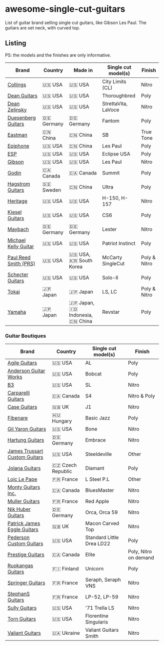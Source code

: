 # awesome-single-cut-guitars

List of guitar brand selling single cut guitars, like Gibson Les Paul.
The guitars are set neck, with curved top.

## Listing

PS: the models and the finishes are only informative.

|Brand| Country | Made in | Single cut model(s)| Finish|
|---|----|----|----|----|
|[Collings](https://collingsguitars.com/electrics-category/solid-body/)|🇺🇸 USA|🇺🇸 USA|City Limits (CL)| Nitro |
|[Dean Guitars](https://deanguitars.com) | 🇺🇸 USA | 🇺🇸 USA | Thoroughbred | Poly |
|[Dean Zelinsky](https://www.deanzelinskyguitars.com) |🇺🇸 USA|🇺🇸 USA|StrettaVita, LaVoce| Nitro |
|[Duesenberg Guitars](https://duesenberg.de)|🇩🇪 Germany| 🇩🇪 Germany | Fantom | Poly |
|[Eastman](https://www.eastmanguitars.com/)|🇨🇳 China|🇨🇳 China|SB| True Tone |
|[Epiphone](https://www.epiphone.com)|🇺🇸 USA| 🇨🇳 China | Les Paul | Poly |
|[ESP](https://www.espguitars.com/)|🇺🇸 USA|🇺🇸 USA|Eclipse USA|Poly|
|[Gibson](https://www.gibson.com/)| 🇺🇸 USA |🇺🇸 USA| Les Paul| Nitro |
|[Godin](https://godinguitars.com/)| 🇨🇦 Canada| 🇨🇦 Canada | Summit| Poly |
|[Hagstrom Guitars](https://www.hagstromguitars.com/)|🇸🇪 Sweden|🇨🇳 China| Ultra | Poly |
|[Heritage](https://heritageguitars.com/) |🇺🇸 USA|🇺🇸 USA|H-150, H-157| Nitro |
|[Kiesel Guitars](https://www.kieselguitars.com/)|🇺🇸 USA|🇺🇸 USA|CS6| Poly |
|[Maybach](https://maybach-guitars.de) | 🇩🇪 Germany| 🇩🇪 Germany| Lester | Nitro |
|[Michael Kelly Guitar](https://www.michaelkellyguitars.com/) | 🇺🇸 USA | 🇺🇸 USA | Patriot Instinct | Poly |
|[Paul Reed Smith (PRS)](https://prsguitars.com/) |🇺🇸 USA|🇺🇸 USA, 🇰🇷 South Korea|McCarty SingleCut|Poly & Nitro|
|[Schecter Guitars](https://www.schecterguitars.com/)|🇺🇸 USA|🇺🇸 USA|Solo-II|Poly|
|[Tokai](https://tokaigakki.com/)|🇯🇵 Japan|🇯🇵 Japan| LS, LC| Poly & Nitro |
|[Yamaha](https://www.yamaha.com/)|🇯🇵 Japan|🇯🇵 Japan, 🇮🇩 Indonesia, 🇨🇳 China| Revstar| Poly |

### Guitar Boutiques

|Brand| Country |  Single cut model(s)| Finish|
|---|----|----|----| 
|[Agile Guitars](https://www.agileguitars.net/) | 🇺🇸 USA | AL | Poly |
|[Anderson Guitar Works](https://www.andersonguitarworks.com/) | 🇺🇸 USA | Bobcat | Poly |
|[B3](https://themusicemporium.com/collections/b3-guitars)|🇺🇸 USA| SL | Nitro |
|[Carparelli Guitars](https://carparelliguitars.com)| 🇨🇦 Canada | S4 | Nitro & Poly |
|[Case Guitars](https://www.caseguitars.co.uk/) | 🇬🇧 UK | J1 | Nitro |
|[Fibenare](https://www.fibenare-guitars.org/)|🇭🇺 Hungary|Basic Jazz | Poly |
|[Gil Yaron Guitars](https://gilyaronguitars.com/)| 🇺🇸 USA | Bone | Nitro |
|[Hartung Guitars](https://hartung-guitars.com) | 🇩🇪 Germany | Embrace | Nitro |
|[James Trussart Custom Guitars](https://www.jamestrussart.com) | 🇺🇸 USA | Steeldeville | Other |
|[Jolana Guitars](https://jolanaguitars.com/) | 🇨🇿 Czech Republic | Diamant | Poly |
|[Loic Le Pape](https://loiclepapesteelguitars.com/) | 🇫🇷 France | L Steel P.L | Other |
|[Monty Guitars Inc.](https://www.montyguitars.com/)| 🇨🇦 Canada | BluesMaster | Nitro |
|[Muller Guitars](https://mullerguitare.fr/) |🇫🇷 France| Red Apple | Nitro |
|[Nik Huber Guitars](https://nikhuber-guitars.com/)|🇩🇪 Germany| Orca, Orca 59| Nitro |
|[Patrick James Eggle Guitars](https://www.eggle.co.uk/)| 🇬🇧 UK | Macon Carved Top | Nitro |
|[Pederson Custom Guitars](https://pedersoncustomguitars.com/) | 🇺🇸 USA | Standard Little Drea LD22 | Poly |
|[Prestige Guitars](https://www.prestigeguitars.com/) | 🇨🇦 Canada | Elite | Poly, Nitro on demand|
|[Ruokangas Guitars](https://ruokangas.com)| 🇫🇮 Finland | Unicorn | Poly |
|[Springer Guitars](https://www.springerguitars.com/) | 🇫🇷 France | Seraph, Seraph VNS | Nitro |
|[StephanS Guitars](https://www.stefanovicsacha.fr) | 🇫🇷 France | LP-52, LP-59 | Nitro |
|[Sully Guitars](https://www.sullyguitars.com/) |🇺🇸 USA | '71 Trella LS | Nitro|
|[Torn Guitars](https://www.thornguitars.com/guitars)| 🇺🇸 USA | Florentine Singularis | Nitro |
|[Valiant Guitars](https://valiantguitars.com/) | 🇺🇦 Ukraine | Valiant Guitars Smith | Nitro |

